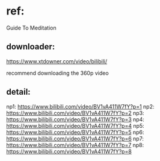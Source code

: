 # ref:

Guide To Meditation

## downloader:

https://www.xtdowner.com/video/bilibili/

recommend downloading the 360p video

## detail:

np1: https://www.bilibili.com/video/BV1vA411W7fY?p=1
np2: https://www.bilibili.com/video/BV1vA411W7fY?p=2
np3: https://www.bilibili.com/video/BV1vA411W7fY?p=3
np4: https://www.bilibili.com/video/BV1vA411W7fY?p=4
np5: https://www.bilibili.com/video/BV1vA411W7fY?p=5
np6: https://www.bilibili.com/video/BV1vA411W7fY?p=6
np7: https://www.bilibili.com/video/BV1vA411W7fY?p=7
np8: https://www.bilibili.com/video/BV1vA411W7fY?p=8

